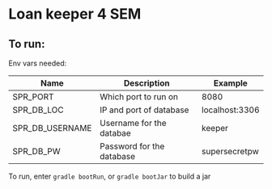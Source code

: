 # Loan keeper 4 SEM

## To run:

Env vars needed:

| Name            | Description               | Example        |
|-----------------|---------------------------|----------------|
| SPR_PORT        | Which port to run on      | 8080           |
| SPR_DB_LOC      | IP and port of database   | localhost:3306 |
| SPR_DB_USERNAME | Username for the databae  | keeper         |
| SPR_DB_PW       | Password for the database | supersecretpw  |

To run, enter `gradle bootRun`, or `gradle bootJar` to build a jar
